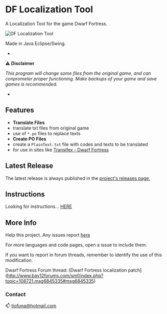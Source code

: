 # DF Localization Tool

A Localization Tool for the game Dwarf Fortress.

![DF Localization Tool](http://s20.postimg.org/bn7rrrgm5/DFLocalization_Tool.jpg)

Made in Java Eclipse/Swing.

-

:warning: **Disclaimer**

_This program will change some files from the original game, and can conprometer proper functioning.
Make backups of your game and save games is recommended._

-

## Features
* **Translate Files**
 * translate txt files from original game
 * use of `*.po` files to replace texts
* **Create PO Files**
 * create a `PlainText.txt` file with codes and texts to be translated
 * for use in sites like [Transifex - Dwarf Fortress](https://www.transifex.com/dwarf-fortress-translation/dwarf-fortress/dashboard/)

## Latest Release

The latest release is always published in the [project's releases page.](https://github.com/TioFuna/DFLocalizationTool/releases)

## Instructions

Looking for instructions... [HERE](https://github.com/TioFuna/DFLocalizationTool/wiki)

## More Info

Help this project. Any issues report [here](https://github.com/TioFuna/DFLocalizationTool/issues)

For more languages and code pages, open a issue to include them.

If you want to report in forum threads, remember to identify the use of this modification.

Dwarf Fortress Forum thread: [Dwarf Fortress localization patch] (http://www.bay12forums.com/smf/index.php?topic=108721.msg6845335#msg6845335)


### Contact
:mailbox:   tiofuna@hotmail.com
